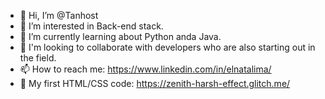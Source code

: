 - 👋 Hi, I’m @Tanhost
- 👀 I’m interested in Back-end stack.
- 🌱 I’m currently learning about Python anda Java.
- 💞️ I'm looking to collaborate with developers who are also starting out in the field.
- 📫 How to reach me: https://www.linkedin.com/in/elnatalima/
- 🚀 My first HTML/CSS code: https://zenith-harsh-effect.glitch.me/


<!---
Tanhost/Tanhost is a ✨ special ✨ repository because its `README.md` (this file) appears on your GitHub profile.
You can click the Preview link to take a look at your changes.
--->

